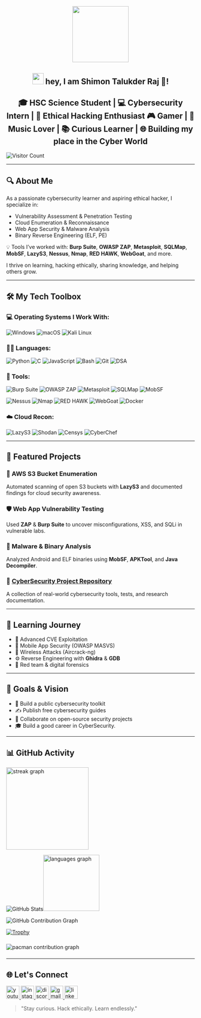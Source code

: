 <div align="center">
  <img height="150" src="https://media.giphy.com/media/M9gbBd9nbDrOTu1Mqx/giphy.gif"  />
</div>

<div align="center">
<h2><img src="https://emojis.slackmojis.com/emojis/images/1531849430/4246/blob-sunglasses.gif?1531849430" width="30"/> hey, I am Shimon Talukder Raj 👋!
</div>

<h2 align="center">
🎓 HSC Science Student | 💻 Cybersecurity Intern | 🎯 Ethical Hacking Enthusiast  
🎮 Gamer | 🎵 Music Lover | 📚 Curious Learner | 🌐 Building my place in the Cyber World
</h2>

![Visitor Count](https://komarev.com/ghpvc/?username=rajtalukder159&style=flat-square&color=blue)

---

## 🔍 About Me

As a passionate cybersecurity learner and aspiring ethical hacker, I specialize in:
- Vulnerability Assessment & Penetration Testing
- Cloud Enumeration & Reconnaissance
- Web App Security & Malware Analysis
- Binary Reverse Engineering (ELF, PE)

💡 Tools I’ve worked with: **Burp Suite**, **OWASP ZAP**, **Metasploit**, **SQLMap**, **MobSF**, **LazyS3**, **Nessus**, **Nmap**, **RED HAWK**, **WebGoat**, and more.

I thrive on learning, hacking ethically, sharing knowledge, and helping others grow.

---

## 🛠️ My Tech Toolbox

### 💻 Operating Systems I Work With:
![Windows](https://img.shields.io/badge/Windows-0078D6?style=for-the-badge&logo=windows&logoColor=white)
![macOS](https://img.shields.io/badge/macOS-000000?style=for-the-badge&logo=apple&logoColor=white)
![Kali Linux](https://img.shields.io/badge/Kali_Linux-557C94?style=for-the-badge&logo=kalilinux&logoColor=white)

### 👨‍💻 Languages:
![Python](https://img.shields.io/badge/Python-3670A0?style=for-the-badge&logo=python&logoColor=white)
![C](https://img.shields.io/badge/C-00599C?style=for-the-badge&logo=c&logoColor=white)
![JavaScript](https://img.shields.io/badge/JavaScript-F7DF1E?style=for-the-badge&logo=javascript&logoColor=black)
![Bash](https://img.shields.io/badge/Bash-1f1f1f?style=for-the-badge&logo=gnu-bash&logoColor=white)
![Git](https://img.shields.io/badge/Git-F05032?style=for-the-badge&logo=git&logoColor=white)
![DSA](https://img.shields.io/badge/DSA-FFA500?style=for-the-badge&logo=data&logoColor=white)

### 🧰 Tools:
![Burp Suite](https://img.shields.io/badge/Burp_Suite-FE7A16?style=for-the-badge&logo=burpsuite&logoColor=white)
![OWASP ZAP](https://img.shields.io/badge/OWASP_ZAP-000000?style=for-the-badge&logo=OWASP&logoColor=white)
![Metasploit](https://img.shields.io/badge/Metasploit-4E8EE9?style=for-the-badge)
![SQLMap](https://img.shields.io/badge/SQLMap-9B59B6?style=for-the-badge)
![MobSF](https://img.shields.io/badge/MobSF-000000?style=for-the-badge)

![Nessus](https://img.shields.io/badge/Nessus-003366?style=for-the-badge)
![Nmap](https://img.shields.io/badge/Nmap-0070C0?style=for-the-badge&logo=gnometerminal&logoColor=white)
![RED HAWK](https://img.shields.io/badge/RED_HAWK-CC0000?style=for-the-badge&logo=target&logoColor=white)
![WebGoat](https://img.shields.io/badge/WebGoat-800000?style=for-the-badge&logo=goat&logoColor=white)
![Docker](https://img.shields.io/badge/Docker-2496ED?style=for-the-badge&logo=docker&logoColor=white)


### ☁️ Cloud Recon:
![LazyS3](https://img.shields.io/badge/LazyS3-333333?style=for-the-badge)
![Shodan](https://img.shields.io/badge/Shodan-FF0000?style=for-the-badge)
![Censys](https://img.shields.io/badge/Censys-0073CF?style=for-the-badge)
![CyberChef](https://img.shields.io/badge/CyberChef-5A5A5A?style=for-the-badge&logo=apache&logoColor=white)

---

## 🚀 Featured Projects

### 🔎 AWS S3 Bucket Enumeration
Automated scanning of open S3 buckets with **LazyS3** and documented findings for cloud security awareness.

### 🛡️ Web App Vulnerability Testing
Used **ZAP** & **Burp Suite** to uncover misconfigurations, XSS, and SQLi in vulnerable labs.

### 🔬 Malware & Binary Analysis
Analyzed Android and ELF binaries using **MobSF**, **APKTool**, and **Java Decompiler**.

### 🔗 [CyberSecurity Project Repository](https://github.com/rajtalukder159/CyberSecurity-Project)
A collection of real-world cybersecurity tools, tests, and research documentation.

---

## 📘 Learning Journey
- 🔧 Advanced CVE Exploitation
- 📱 Mobile App Security (OWASP MASVS)
- 📡 Wireless Attacks (Aircrack-ng)
- ⚙️ Reverse Engineering with **Ghidra** & **GDB**
- 👾 Red team & digital forensics

---

## 🧠 Goals & Vision
- 🧰 Build a public cybersecurity toolkit 
- ✍️ Publish free cybersecurity guides
- 🤝 Collaborate on open-source security projects
- 🎓 Build a good career in CyberSecurity. 

---

## 📊 GitHub Activity
<div align="left">
  <img src="https://streak-stats.demolab.com?user=maurodesouza&locale=en&mode=daily&theme=dark&hide_border=false&border_radius=5&order=3" height="220" alt="streak graph"  />
</div>

![GitHub Stats](https://github-readme-stats.vercel.app/api?username=rajtalukder159&count_private=true&show_icons=true&theme=algolia)<img src="https://github-readme-stats.vercel.app/api/top-langs?username=rajtalukder159&locale=en&hide_title=false&layout=compact&card_width=320&langs_count=5&theme=dracula&hide_border=false&order=2" height="150" alt="languages graph"  />

![GitHub Contribution Graph](https://github-readme-activity-graph.vercel.app/graph?username=rajtalukder159&theme=github-dark)

[![Trophy](https://github-profile-trophy.vercel.app/?username=rajtalukder159&theme=darkhub)](https://github.com/ryo-ma/github-profile-trophy)

###

<picture>
  <source media="(prefers-color-scheme: dark)" srcset="https://raw.githubusercontent.com/rajtalukder159/rajtalukder159/output/pacman-contribution-graph-dark.svg">
  <source media="(prefers-color-scheme: light)" srcset="https://raw.githubusercontent.com/rajtalukder159/rajtalukder159/output/pacman-contribution-graph.svg">
  <img alt="pacman contribution graph" src="https://raw.githubusercontent.com/rajtalukder159/rajtalukder159/output/pacman-contribution-graph.svg">
</picture>

###

---

## 🌐 Let's Connect

<div align="left">
  <a href="https://www.youtube.com/@study_by_raj" target="_blank">
    <img src="https://img.shields.io/static/v1?message=Youtube&logo=youtube&label=&color=FF0000&logoColor=white&labelColor=&style=for-the-badge" height="35" alt="youtube logo" />
  </a>
  
  <a href="https://www.instagram.com/rajtalukder_159" target="_blank">
    <img src="https://img.shields.io/static/v1?message=Instagram&logo=instagram&label=&color=E4405F&logoColor=white&labelColor=&style=for-the-badge" height="35" alt="instagram logo" />
  </a>
  
  <a href="https://discord.com/channels/@me/1376968734735990877" target="_blank">
    <img src="https://img.shields.io/static/v1?message=Discord&logo=discord&label=&color=7289DA&logoColor=white&labelColor=&style=for-the-badge" height="35" alt="discord logo" />
  </a>
  
  <a href="mailto:rajtalukder2006@gmail.com" target="_blank">
    <img src="https://img.shields.io/static/v1?message=Gmail&logo=gmail&label=&color=D14836&logoColor=white&labelColor=&style=for-the-badge" height="35" alt="gmail logo" />
  </a>
  
  <a href="www.linkedin.com/in/shimon-talukder-646860295" target="_blank">
    <img src="https://img.shields.io/static/v1?message=LinkedIn&logo=linkedin&label=&color=0077B5&logoColor=white&labelColor=&style=for-the-badge" height="35" alt="linkedin logo" />
  </a>
</div>


> "Stay curious. Hack ethically. Learn endlessly."
